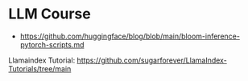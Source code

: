 # LLM Course
- https://github.com/huggingface/blog/blob/main/bloom-inference-pytorch-scripts.md

Llamaindex Tutorial: https://github.com/sugarforever/LlamaIndex-Tutorials/tree/main 
